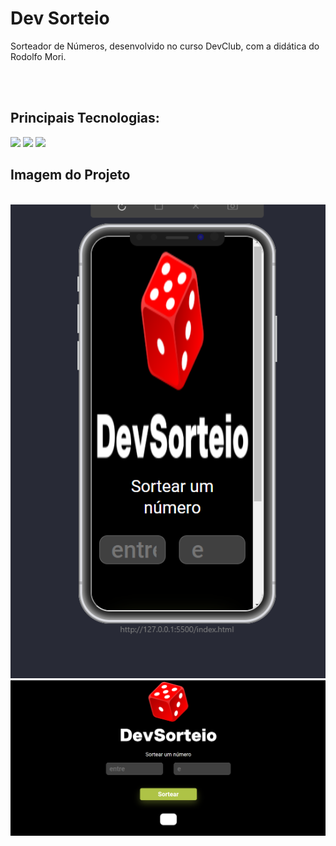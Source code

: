 # Dev Sorteio
<p>Sorteador de Números, desenvolvido no curso DevClub, com a didática do Rodolfo Mori.</p>
<br>
<br>
<h2>Principais Tecnologias:</h2>
<img src="https://img.shields.io/badge/CSS3-1572B6?style=for-the-badge&logo=css3&logoColor=white" />
<img margi="30 20" src="https://img.shields.io/badge/HTML5-E34F26?style=for-the-badge&logo=html5&logoColor=white" />
<img margi="30 20" src="https://img.shields.io/badge/JavaScript-F7DF1E?style=for-the-badge&logo=javascript&logoColor=black" />
<br>
<h2>Imagem do Projeto</h2>
<br>
<img margin="40 30" src="https://raw.githubusercontent.com/kreby4555/DevSorteio/9910427ed5dbcd7966ec8e98c53ea44980019b07/Assets/Dev%20sorteio%20responsivo.png" />
<img margin="40 30" src="https://raw.githubusercontent.com/kreby4555/DevSorteio/9910427ed5dbcd7966ec8e98c53ea44980019b07/Assets/Devsorteio.png" />
